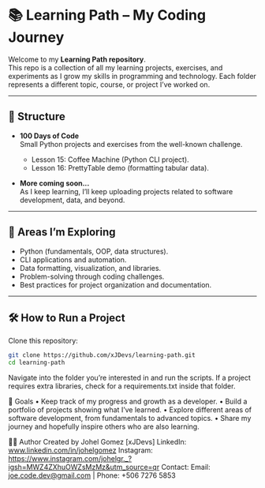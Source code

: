 # 📚 Learning Path – My Coding Journey

Welcome to my **Learning Path repository**.  
This repo is a collection of all my learning projects, exercises, and experiments as I grow my skills in programming and technology. Each folder represents a different topic, course, or project I’ve worked on.

---

## 📂 Structure

- **100 Days of Code**  
  Small Python projects and exercises from the well-known challenge.  
  - Lesson 15: Coffee Machine (Python CLI project).  
  - Lesson 16: PrettyTable demo (formatting tabular data).

- **More coming soon...**  
  As I keep learning, I’ll keep uploading projects related to software development, data, and beyond.

---

## 🚀 Areas I’m Exploring
- Python (fundamentals, OOP, data structures).  
- CLI applications and automation.  
- Data formatting, visualization, and libraries.  
- Problem-solving through coding challenges.  
- Best practices for project organization and documentation.  

---

## 🛠️ How to Run a Project

Clone this repository:
```bash
git clone https://github.com/xJDevs/learning-path.git
cd learning-path
```
Navigate into the folder you’re interested in and run the scripts.
If a project requires extra libraries, check for a requirements.txt inside that folder.

🌟 Goals
	•	Keep track of my progress and growth as a developer.
	•	Build a portfolio of projects showing what I’ve learned.
	•	Explore different areas of software development, from fundamentals to advanced topics.
	•	Share my journey and hopefully inspire others who are also learning.

👨‍💻 Author
Created by Johel Gomez [xJDevs]
LinkedIn: www.linkedin.com/in/johelgomez
Instagram: https://www.instagram.com/johelgr._?igsh=MWZ4ZXhuOWZsMzMz&utm_source=qr
Contact: Email: joe.code.dev@gmail.com | Phone: +506 7276 5853